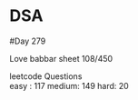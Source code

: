 # DSA

#Day 279

Love babbar sheet
    108/450
    
leetcode Questions   
easy : 117
medium: 149
hard: 20


